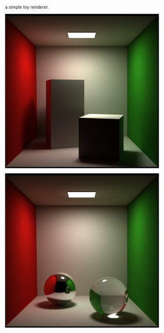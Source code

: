 a simple toy renderer.

![cornell box diffuse](images/cboxd1024.bmp)

![cornell box specular](images/cboxs4096.bmp)
